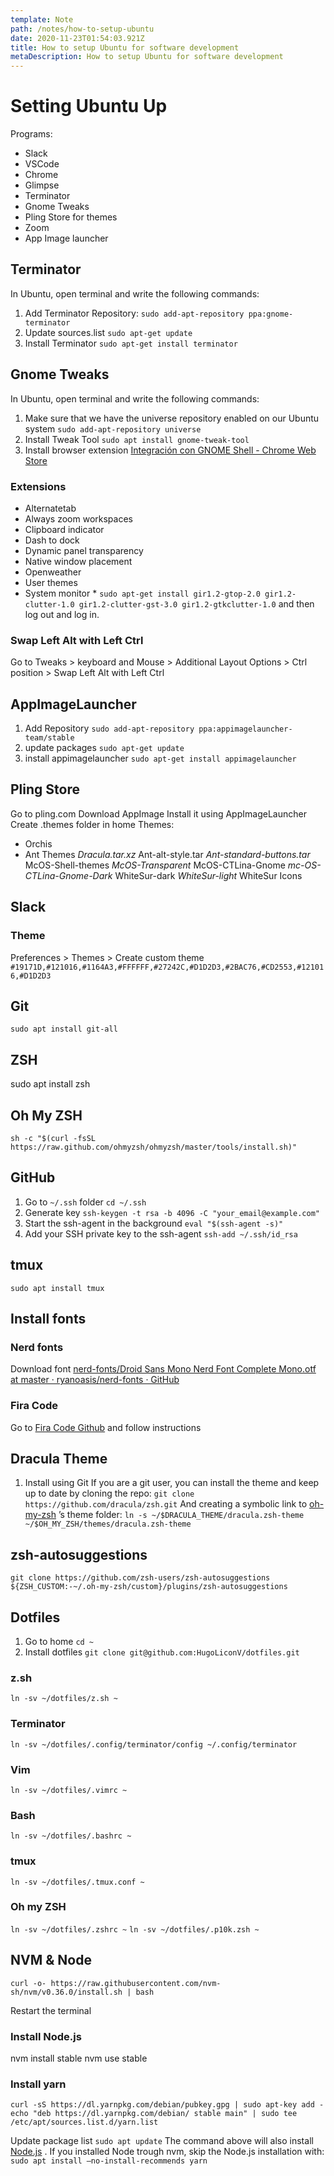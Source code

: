 ```yaml
---
template: Note
path: /notes/how-to-setup-ubuntu
date: 2020-11-23T01:54:03.921Z
title: How to setup Ubuntu for software development
metaDescription: How to setup Ubuntu for software development
---
```


# Setting Ubuntu Up

Programs:

- Slack
- VSCode
- Chrome
- Glimpse
- Terminator
- Gnome Tweaks
- Pling Store for themes
- Zoom
- App Image launcher

## Terminator

In Ubuntu, open terminal and write the following commands:

1. Add Terminator Repository:
   `sudo add-apt-repository ppa:gnome-terminator`
2. Update sources.list
   `sudo apt-get update`
3. Install Terminator
   `sudo apt-get install terminator`

## Gnome Tweaks

In Ubuntu, open terminal and write the following commands:

1. Make sure that we have the universe repository enabled on our Ubuntu system
   `sudo add-apt-repository universe`
2. Install Tweak Tool
   `sudo apt install gnome-tweak-tool`
3. Install browser extension
   [Integración con GNOME Shell - Chrome Web Store](https://chrome.google.com/webstore/detail/gnome-shell-integration/gphhapmejobijbbhgpjhcjognlahblep?hl=es)

### Extensions

- Alternatetab
- Always zoom workspaces
- Clipboard indicator
- Dash to dock
- Dynamic panel transparency
- Native window placement
- Openweather
- User themes
- System monitor \* `sudo apt-get install gir1.2-gtop-2.0 gir1.2-clutter-1.0 gir1.2-clutter-gst-3.0 gir1.2-gtkclutter-1.0`
  and then log out and log in.

### Swap Left Alt with Left Ctrl

Go to Tweaks > keyboard and Mouse > Additional Layout Options > Ctrl position > Swap Left Alt with Left Ctrl

## AppImageLauncher

1. Add Repository
   `sudo add-apt-repository ppa:appimagelauncher-team/stable`
2. update packages
   `sudo apt-get update`
3. install appimagelauncher
   `sudo apt-get install appimagelauncher`

## Pling Store

Go to pling.com
Download AppImage
Install it using AppImageLauncher
Create .themes folder in home
Themes:

- Orchis
- Ant Themes
  _Dracula.tar.xz_
  Ant-alt-style.tar
  _Ant-standard-buttons.tar_
  McOS-Shell-themes
  _McOS-Transparent_
  McOS-CTLina-Gnome
  _mc-OS-CTLina-Gnome-Dark_
  WhiteSur-dark
  _WhiteSur-light_
  WhiteSur Icons

## Slack

### Theme

Preferences > Themes > Create custom theme
`#19171D,#121016,#1164A3,#FFFFFF,#27242C,#D1D2D3,#2BAC76,#CD2553,#121016,#D1D2D3`

## Git

`sudo apt install git-all`

## ZSH

sudo apt install zsh

## Oh My ZSH

`sh -c "$(curl -fsSL https://raw.github.com/ohmyzsh/ohmyzsh/master/tools/install.sh)"`

## GitHub

1. Go to `~/.ssh` folder
   `cd ~/.ssh`
2. Generate key
   `ssh-keygen -t rsa -b 4096 -C "your_email@example.com"`
3. Start the ssh-agent in the background
   `eval "$(ssh-agent -s)"`
4. Add your SSH private key to the ssh-agent
   `ssh-add ~/.ssh/id_rsa`

## tmux

`sudo apt install tmux`

## Install fonts

### Nerd fonts

Download font [nerd-fonts/Droid Sans Mono Nerd Font Complete Mono.otf at master · ryanoasis/nerd-fonts · GitHub](https://github.com/ryanoasis/nerd-fonts/blob/master/patched-fonts/DroidSansMono/complete/Droid%20Sans%20Mono%20Nerd%20Font%20Complete%20Mono.otf)

### Fira Code

Go to [Fira Code Github](https://www.github.com/tonsky/FiraCode) and follow instructions

## Dracula Theme

1. Install using Git
   If you are a git user, you can install the theme and keep up to date by cloning the repo:
   `git clone https://github.com/dracula/zsh.git`
   And creating a symbolic link to [oh-my-zsh](https://github.com/robbyrussell/oh-my-zsh/) ’s theme folder:
   `ln -s ~/$DRACULA_THEME/dracula.zsh-theme ~/$OH_MY_ZSH/themes/dracula.zsh-theme`

## zsh-autosuggestions

`git clone https://github.com/zsh-users/zsh-autosuggestions ${ZSH_CUSTOM:-~/.oh-my-zsh/custom}/plugins/zsh-autosuggestions`

## Dotfiles

1. Go to home
   `cd ~`
2. Install dotfiles
   `git clone git@github.com:HugoLiconV/dotfiles.git`

### z.sh

`ln -sv ~/dotfiles/z.sh ~`

### Terminator

`ln -sv ~/dotfiles/.config/terminator/config ~/.config/terminator`

### Vim

`ln -sv ~/dotfiles/.vimrc ~`

### Bash

`ln -sv ~/dotfiles/.bashrc ~`

### tmux

`ln -sv ~/dotfiles/.tmux.conf ~`

### Oh my ZSH

`ln -sv ~/dotfiles/.zshrc ~`
`ln -sv ~/dotfiles/.p10k.zsh ~`

## NVM & Node

`curl -o- https://raw.githubusercontent.com/nvm-sh/nvm/v0.36.0/install.sh | bash`

Restart the terminal

### Install Node.js

nvm install stable
nvm use stable

### Install yarn

`curl -sS https://dl.yarnpkg.com/debian/pubkey.gpg | sudo apt-key add -`
`echo "deb https://dl.yarnpkg.com/debian/ stable main" | sudo tee /etc/apt/sources.list.d/yarn.list`

Update package list
`sudo apt update`
The command above will also install [Node.js](https://linuxize.com/post/how-to-install-node-js-on-ubuntu-20-04/) . If you installed Node trough nvm, skip the Node.js installation with:
`sudo apt install —no-install-recommends yarn`
